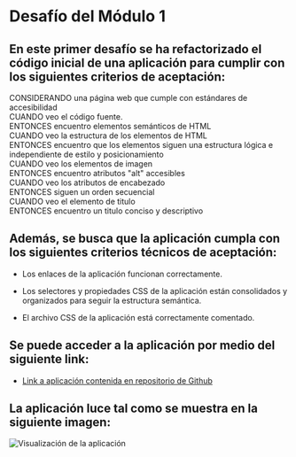 # Desafío del Módulo 1

## En este primer desafío se ha refactorizado el código inicial de una aplicación para cumplir con los siguientes criterios de aceptación:

CONSIDERANDO una página web que cumple con estándares de accesibilidad  
CUANDO veo el código fuente.  
ENTONCES encuentro elementos semánticos de HTML  
CUANDO veo la estructura de los elementos de HTML  
ENTONCES encuentro que los elementos siguen una estructura lógica e independiente de estilo y posicionamiento  
CUANDO veo los elementos de imagen  
ENTONCES encuentro atributos "alt" accesibles   
CUANDO veo los atributos de encabezado  
ENTONCES siguen un orden secuencial  
CUANDO veo el elemento de titulo  
ENTONCES encuentro un titulo conciso y descriptivo  

## Además, se busca que la aplicación cumpla con los siguientes criterios técnicos de aceptación:

* Los enlaces de la aplicación funcionan correctamente.

* Los selectores y propiedades CSS de la aplicación están consolidados y organizados para seguir la estructura semántica.

* El archivo CSS de la aplicación está correctamente comentado.

## Se puede acceder a la aplicación por medio del siguiente link:

* [Link a aplicación contenida en repositorio de Github](https://jorgeramirezanzaldo.github.io/Repositorio-Desafio-1/)

## La aplicación luce tal como se muestra en la siguiente imagen:

![Visualización de la aplicación](./assets/images/Application_Full_Size.png)

